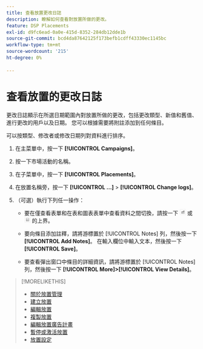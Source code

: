 ```yaml
---
title: 查看放置更改日誌
description: 瞭解如何查看對放置所做的更改。
feature: DSP Placements
exl-id: d9fc6ead-0a0e-415d-8352-284db12dde1b
source-git-commit: bcd4da87642125f173befb1cdff43330ec1145bc
workflow-type: tm+mt
source-wordcount: '215'
ht-degree: 0%

---
```


# 查看放置的更改日誌

更改日誌顯示在所選日期範圍內對放置所做的更改，包括更改類型、新值和舊值、進行更改的用戶以及日期。 您可以根據需要將附註添加到任何條目。

可以按類型、修改者或修改日期列對資料進行排序。

1. 在主菜單中，按一下 **[!UICONTROL Campaigns]**。

1. 按一下市場活動的名稱。

1. 在子菜單中，按一下 **[!UICONTROL Placements]**。

1. 在放置名稱旁，按一下  **[!UICONTROL ...]** > **[!UICONTROL Change logs]**。

1. （可選）執行下列任一操作：

   * 要在僅查看表單和在表和圖表表單中查看資料之間切換，請按一下 ![表和圖表視圖](/help/dsp/assets/table-plus-chart-view.png "表和圖表視圖") 或 ![表視圖](/help/dsp/assets/table-view.png "表視圖") 的上界。

   * 要向條目添加註釋，請將游標置於 [!UICONTROL Notes] 列，然後按一下 **[!UICONTROL Add Notes]**。 在輸入欄位中輸入文本，然後按一下 **[!UICONTROL Save]**。

   * 要查看彈出窗口中條目的詳細資訊，請將游標置於 [!UICONTROL Notes] 列，然後按一下 **[!UICONTROL More]>[!UICONTROL View Details]**。


>[!MORELIKETHIS]
>
>* [關於放置管理](placement-about.md)
>* [建立放置](placement-create.md)
>* [編輯放置](placement-edit.md)
>* [複製放置](placement-duplicate.md)
>* [編輯放置廣告計畫](placement-edit-ad-schedule.md)
>* [暫停或激活放置](placement-pause-activate.md)
>* [放置設定](placement-settings.md)

